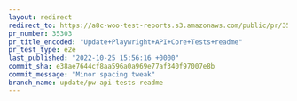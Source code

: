 ```yaml
---
layout: redirect
redirect_to: https://a8c-woo-test-reports.s3.amazonaws.com/public/pr/35303/e2e/index.html
pr_number: 35303
pr_title_encoded: "Update+Playwright+API+Core+Tests+readme"
pr_test_type: e2e
last_published: "2022-10-25 15:56:16 +0000"
commit_sha: e38ae7644cf8aa596a0a969e77af340f97007e8b
commit_message: "Minor spacing tweak"
branch_name: update/pw-api-tests-readme
---
```

